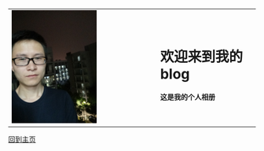 <table border="0">
  <tr>
    <td width="60%">
      <img src="/IMG20180502193525.jpg" width="60%">
    </td>
    <td width="40%">
      <h1>欢迎来到我的blog</h1>
      <p><b>这是我的个人相册</b></p>
    </td>
  </tr>
</table>
<a href="/index.html">回到主页</a>
